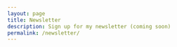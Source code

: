 ```yaml
---
layout: page
title: Newsletter
description: Sign up for my newsletter (coming soon)
permalink: /newsletter/
---
```

